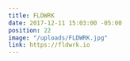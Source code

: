 ```yaml
---
title: FLDWRK
date: 2017-12-11 15:03:00 -05:00
position: 22
image: "/uploads/FLDWRK.jpg"
link: https://fldwrk.io
---
```


